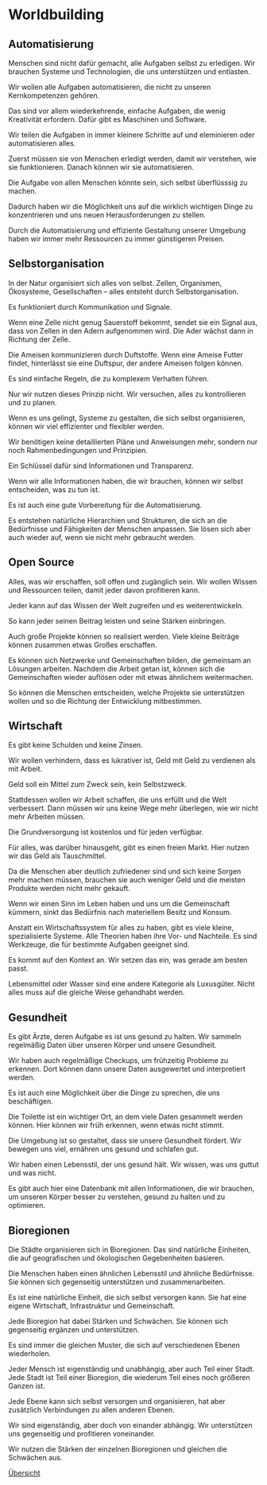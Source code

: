 # Worldbuilding

## Automatisierung

Menschen sind nicht dafür gemacht, alle Aufgaben selbst zu erledigen. Wir brauchen Systeme und Technologien, die uns unterstützen und entlasten.

Wir wollen alle Aufgaben automatisieren, die nicht zu unseren Kernkompetenzen gehören.

Das sind vor allem wiederkehrende, einfache Aufgaben, die wenig Kreativität erfordern. Dafür gibt es Maschinen und Software.

Wir teilen die Aufgaben in immer kleinere Schritte auf und eleminieren oder automatisieren alles.

Zuerst müssen sie von Menschen erledigt werden, damit wir verstehen, wie sie funktionieren. Danach können wir sie automatisieren.

Die Aufgabe von allen Menschen könnte sein, sich selbst überflüsssig zu machen.

Dadurch haben wir die Möglichkeit uns auf die wirklich wichtigen Dinge zu konzentrieren und uns neuen Herausforderungen zu stellen.

Durch die Automatisierung und effiziente Gestaltung unserer Umgebung haben wir immer mehr Ressourcen zu immer günstigeren Preisen.

## Selbstorganisation

In der Natur organisiert sich alles von selbst. Zellen, Organismen, Ökosysteme, Gesellschaften – alles entsteht durch Selbstorganisation.

Es funktioniert durch Kommunikation und Signale.

Wenn eine Zelle nicht genug Sauerstoff bekommt, sendet sie ein Signal aus, dass von Zellen in den Adern aufgenommen wird. Die Ader wächst dann in Richtung der Zelle.

Die Ameisen kommunizieren durch Duftstoffe. Wenn eine Ameise Futter findet, hinterlässt sie eine Duftspur, der andere Ameisen folgen können.

Es sind einfache Regeln, die zu komplexem Verhalten führen.

Nur wir nutzen dieses Prinzip nicht. Wir versuchen, alles zu kontrollieren und zu planen.

Wenn es uns gelingt, Systeme zu gestalten, die sich selbst organisieren, können wir viel effizienter und flexibler werden.

Wir benötigen keine detaillierten Pläne und Anweisungen mehr, sondern nur noch Rahmenbedingungen und Prinzipien.

Ein Schlüssel dafür sind Informationen und Transparenz.

Wenn wir alle Informationen haben, die wir brauchen, können wir selbst entscheiden, was zu tun ist.

Es ist auch eine gute Vorbereitung für die Automatisierung.

Es entstehen natürliche Hierarchien und Strukturen, die sich an die Bedürfnisse und Fähigkeiten der Menschen anpassen. Sie lösen sich aber auch wieder auf, wenn sie nicht mehr gebraucht werden.

## Open Source

Alles, was wir erschaffen, soll offen und zugänglich sein. Wir wollen Wissen und Ressourcen teilen, damit jeder davon profitieren kann.

Jeder kann auf das Wissen der Welt zugreifen und es weiterentwickeln.

So kann jeder seinen Beitrag leisten und seine Stärken einbringen.

Auch große Projekte können so realisiert werden. Viele kleine Beiträge können zusammen etwas Großes erschaffen.

Es können sich Netzwerke und Gemeinschaften bilden, die gemeinsam an Lösungen arbeiten. Nachdem die Arbeit getan ist, können sich die Gemeinschaften wieder auflösen oder mit etwas ähnlichem weitermachen.

So können die Menschen entscheiden, welche Projekte sie unterstützen wollen und so die Richtung der Entwicklung mitbestimmen.

## Wirtschaft

Es gibt keine Schulden und keine Zinsen.

Wir wollen verhindern, dass es lukrativer ist, Geld mit Geld zu verdienen als mit Arbeit.

Geld soll ein Mittel zum Zweck sein, kein Selbstzweck.

Stattdessen wollen wir Arbeit schaffen, die uns erfüllt und die Welt verbessert. Dann müssen wir uns keine Wege mehr überlegen, wie wir nicht mehr Arbeiten müssen.

Die Grundversorgung ist kostenlos und für jeden verfügbar.

Für alles, was darüber hinausgeht, gibt es einen freien Markt. Hier nutzen wir das Geld als Tauschmittel.

Da die Menschen aber deutlich zufriedener sind und sich keine Sorgen mehr machen müssen, brauchen sie auch weniger Geld und die meisten Produkte werden nicht mehr gekauft.

Wenn wir einen Sinn im Leben haben und uns um die Gemeinschaft kümmern, sinkt das Bedürfnis nach materiellem Besitz und Konsum.

Anstatt ein Wirtschaftssystem für alles zu haben, gibt es viele kleine, spezialisierte Systeme. Alle Theorien haben ihre Vor- und Nachteile. Es sind Werkzeuge, die für bestimmte Aufgaben geeignet sind.

Es kommt auf den Kontext an. Wir setzen das ein, was gerade am besten passt.

Lebensmittel oder Wasser sind eine andere Kategorie als Luxusgüter. Nicht alles muss auf die gleiche Weise gehandhabt werden.

## Gesundheit

Es gibt Ärzte, deren Aufgabe es ist uns gesund zu halten. Wir sammeln regelmäßig Daten über unseren Körper und unsere Gesundheit.

Wir haben auch regelmäßige Checkups, um frühzeitig Probleme zu erkennen. Dort können dann unsere Daten ausgewertet und interpretiert werden.

Es ist auch eine Möglichkeit über die Dinge zu sprechen, die uns beschäftigen.

Die Toilette ist ein wichtiger Ort, an dem viele Daten gesammelt werden können. Hier können wir früh erkennen, wenn etwas nicht stimmt.

Die Umgebung ist so gestaltet, dass sie unsere Gesundheit fördert. Wir bewegen uns viel, ernähren uns gesund und schlafen gut.

Wir haben einen Lebensstil, der uns gesund hält. Wir wissen, was uns guttut und was nicht.

Es gibt auch hier eine Datenbank mit allen Informationen, die wir brauchen, um unseren Körper besser zu verstehen, gesund zu halten und zu optimieren.

## Bioregionen

Die Städte organisieren sich in Bioregionen. Das sind natürliche Einheiten, die auf geografischen und ökologischen Gegebenheiten basieren.

Die Menschen haben einen ähnlichen Lebensstil und ähnliche Bedürfnisse. Sie können sich gegenseitig unterstützen und zusammenarbeiten.

Es ist eine natürliche Einheit, die sich selbst versorgen kann. Sie hat eine eigene Wirtschaft, Infrastruktur und Gemeinschaft.

Jede Bioregion hat dabei Stärken und Schwächen. Sie können sich gegenseitig ergänzen und unterstützen.

Es sind immer die gleichen Muster, die sich auf verschiedenen Ebenen wiederholen.

Jeder Mensch ist eigenständig und unabhängig, aber auch Teil einer Stadt. Jede Stadt ist Teil einer Bioregion, die wiederum Teil eines noch größeren Ganzen ist.

Jede Ebene kann sich selbst versorgen und organisieren, hat aber zusätzlich Verbindungen zu allen anderen Ebenen.

Wir sind eigenständig, aber doch von einander abhängig. Wir unterstützen uns gegenseitig und profitieren voneinander.

Wir nutzen die Stärken der einzelnen Bioregionen und gleichen die Schwächen aus.

[Übersicht](/eudaimonica)